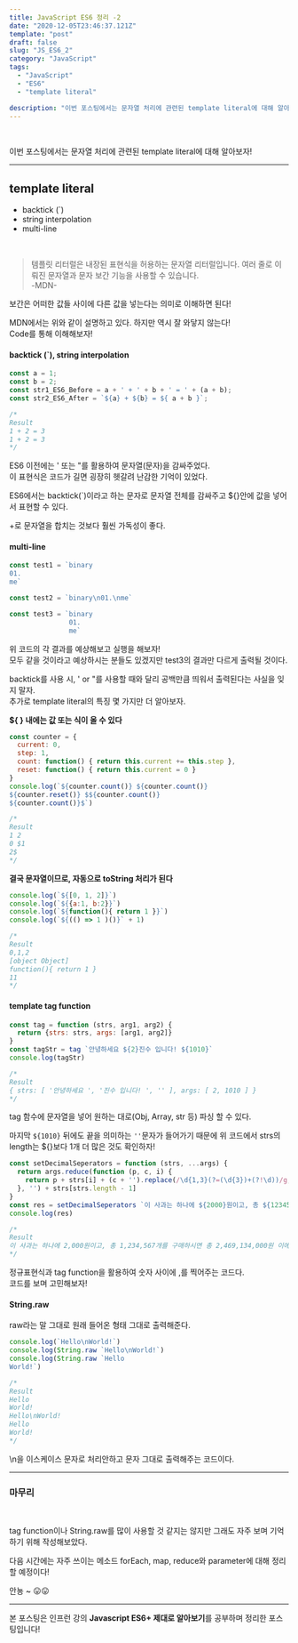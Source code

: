 ```yaml
---
title: JavaScript ES6 정리 -2
date: "2020-12-05T23:46:37.121Z"
template: "post"
draft: false
slug: "JS_ES6_2"
category: "JavaScript"
tags:
  - "JavaScript"
  - "ES6"
  - "template literal"

description: "이번 포스팅에서는 문자열 처리에 관련된 template literal에 대해 알아보자!"
---
```


<br/>

이번 포스팅에서는 문자열 처리에 관련된 template literal에 대해 알아보자!

---

## template literal
- backtick (`)
- string interpolation
- multi-line

<br/>

> 템플릿 리터럴은 내장된 표현식을 허용하는 문자열 리터럴입니다. 여러 줄로 이뤄진 문자열과 문자 보간 기능을 사용할 수 있습니다.<br/>
> -MDN-

보간은 어떠한 값들 사이에 다른 값을 넣는다는 의미로 이해하면 된다!<br/>

MDN에서는 위와 같이 설명하고 있다. 하지만 역시 잘 와닿지 않는다!<br/>
Code를 통해 이해해보자!<br/>

#### backtick (`), string interpolation
```js
const a = 1;
const b = 2;
const str1_ES6_Before = a + ' + ' + b + ' = ' + (a + b);
const str2_ES6_After = `${a} + ${b} = ${ a + b }`;

/*
Result
1 + 2 = 3
1 + 2 = 3
*/
```
ES6 이전에는 ' 또는 "를 활용하여 문자열(문자)을 감싸주었다.<br/>
이 표현식은 코드가 길면 굉장히 헷갈려 난감한 기억이 있었다.<br/>

ES6에서는 backtick(`)이라고 하는 문자로 문자열 전체를 감싸주고 ${}안에 값을 넣어서 표현할 수 있다.<br/>

+로 문자열을 합치는 것보다 훨씬 가독성이 좋다.<br/>

#### multi-line
```js
const test1 = `binary
01.
me`

const test2 = `binary\n01.\nme`

const test3 = `binary
               01.
               me`
```
위 코드의 각 결과를 예상해보고 실행을 해보자!<br/>
모두 같을 것이라고 예상하시는 분들도 있겠지만 test3의 결과만 다르게 출력될 것이다.<br/>

backtick를 사용 시, ' or "를 사용할 때와 달리 공백만큼 띄워서 출력된다는 사실을 잊지 말자.<br/>
추가로 template literal의 특징 몇 가지만 더 알아보자.<br/>

**${ } 내에는 값 또는 식이 올 수 있다**
```js
const counter = {
  current: 0,
  step: 1,
  count: function() { return this.current += this.step },
  reset: function() { return this.current = 0 }
}
console.log(`${counter.count()} ${counter.count()}
${counter.reset()} $${counter.count()}
${counter.count()}$`)

/*
Result
1 2
0 $1
2$
*/
```

**결국 문자열이므로, 자동으로 toString 처리가 된다**
```js
console.log(`${[0, 1, 2]}`)
console.log(`${{a:1, b:2}}`)
console.log(`${function(){ return 1 }}`)
console.log(`${(() => 1 )()}` + 1)

/*
Result
0,1,2
[object Object]
function(){ return 1 }
11
*/
```

#### template tag function

```js
const tag = function (strs, arg1, arg2) {
  return {strs: strs, args: [arg1, arg2]}
}
const tagStr = tag `안녕하세요 ${2}진수 입니다! ${1010}`
console.log(tagStr)

/*
Result
{ strs: [ '안녕하세요 ', '진수 입니다! ', '' ], args: [ 2, 1010 ] }
*/
```

tag 함수에 문자열을 넣어 원하는 대로(Obj, Array, str 등) 파싱 할 수 있다.<br/>

마지막 `${1010}` 뒤에도 끝을 의미하는 `''`문자가 들어가기 때문에 위 코드에서 strs의 length는 ${}보다 1개 더 많은 것도 확인하자!<br/>

```js
const setDecimalSeperators = function (strs, ...args) {
  return args.reduce(function (p, c, i) {
    return p + strs[i] + (c + '').replace(/\d{1,3}(?=(\d{3})+(?!\d))/g, '$&,')
  }, '') + strs[strs.length - 1]
}
const res = setDecimalSeperators `이 사과는 하나에 ${2000}원이고, 총 ${1234567}개를 구매하시면 총 ${2000 * 1234567}원 이에요.`
console.log(res)

/*
Result
이 사과는 하나에 2,000원이고, 총 1,234,567개를 구매하시면 총 2,469,134,000원 이에요.
*/
```
정규표현식과 tag function을 활용하여 숫자 사이에 ,를 찍어주는 코드다.<br/>
코드를 보며 고민해보자!<br/>

#### String.raw

raw라는 말 그대로 원래 들어온 형태 그대로 출력해준다.<br/>

```js
console.log(`Hello\nWorld!`)
console.log(String.raw `Hello\nWorld!`)
console.log(String.raw `Hello
World!`)

/*
Result
Hello
World!
Hello\nWorld!
Hello
World!
*/
```

\n을 이스케이스 문자로 처리안하고 문자 그대로 출력해주는 코드이다.<br/>

---

### 마무리

<br/>

tag function이나 String.raw를 많이 사용할 것 같지는 않지만 그래도 자주 보며 기억하기 위해 작성해보았다.<br/>

다음 시간에는 자주 쓰이는 메소드 forEach, map, reduce와 parameter에 대해 정리할 예정이다!<br/>

안뇽 ~ 😛😛

---

본 포스팅은 인프런 강의 **Javascript ES6+ 제대로 알아보기**를 공부하며 정리한 포스팅입니다!
